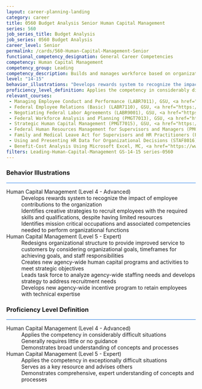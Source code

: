 ```yaml
---
layout: career-planning-landing
category: career
title: 0560 Budget Analysis Senior Human Capital Management
series: 560
job_series_title: Budget Analysis
job_series: 0560 Budget Analysis
career_level: Senior
permalink: /cards/560-Human-Capital-Management-Senior
functional_competency_designation: General Career Competencies
competency: Human Capital Management
competency_group: Leading
competency_description: Builds and manages workforce based on organizational goals, budget considerations, and staffing needs; ensures that employees are appropriately recruited, selected, appraised, and rewarded; takes action to address performance problems; manages a multi-sector workforce and a variety of work situations
level: "14-15"
behavior_illustrations: "Develops rewards system to recognize the impact of employee contributions to the organization ? Identifies creative strategies to recruit employees with the required skills and qualifications, despite having limited resources ? Identifies mission critical occupations and associated competencies needed to perform organizational functions ? Redesigns organizational structure to provide improved service to customers by considering organizational goals, timeframes for achieving goals, and staff responsibilities ? Creates new agency-wide human capital programs and activities to meet strategic objectives ? Leads task force to analyze agency-wide staffing needs and develops strategy to address recruitment needs ? Develops new agency-wide incentive program to retain employees with technical expertise"
proficiency_level_definition: Applies the competency in considerably difficult situations ? Generally requires little or no guidance ? Demonstrates broad understanding of concepts and processes ? Applies the competency in exceptionally difficult situations ? Serves as a key resource and advises others ? Demonstrates comprehensive, expert understanding of concepts and processes
relevant_courses: 
 - Managing Employee Conduct and Performance (LABR7011), GSU, <a href="https://www.LearnAtGSUSA.com/LABR7014">https://www.LearnAtGSUSA.com/LABR7014</a>
 - Federal Employee Relations (Basic) (LABR7110), GSU, <a href="https://www.LearnAtGSUSA.com/LABR7113">https://www.LearnAtGSUSA.com/LABR7113</a>
 - Negotiating Federal Labor Agreements (LABR9001), GSU, <a href="https://www.LearnAtGSUSA.com/LABR9004">https://www.LearnAtGSUSA.com/LABR9004</a>
 - Federal Workforce Analysis and Planning (PMGT7013), GSU, <a href="https://www.LearnAtGSUSA.com/PMGT7016">https://www.LearnAtGSUSA.com/PMGT7016</a>
 - Strategic Human Capital Management (PMGT7015), GSU, <a href="https://www.LearnAtGSUSA.com/PMGT7018">https://www.LearnAtGSUSA.com/PMGT7018</a>
 - Federal Human Resources Management for Supervisors and Managers (PMGT7102), GSU, <a href="https://www.LearnAtGSUSA.com/PMGT7105">https://www.LearnAtGSUSA.com/PMGT7105</a>
 - Family and Medical Leave Act for Supervisors and HR Practitioners (PMGT7510), GSU, <a href="https://www.LearnAtGSUSA.com/PMGT7513">https://www.LearnAtGSUSA.com/PMGT7513</a>
 - Using and Presenting HR Data for Organizational Decisions (STAF8016), GSU, <a href="https://www.LearnAtGSUSA.com/STAF8019">https://www.LearnAtGSUSA.com/STAF8019</a>
 - Benefit-Cost Analysis Using Microsoft Excel, MC, <a href="https://www.managementconcepts.com/course/id/5405?utm_source=CFOportal&utm_medium=listing&utm_campaign=CFOTTEP&utm_id=23FM">https://www.managementconcepts.com/course/id/5405?utm_source=CFOportal&utm_medium=listing&utm_campaign=CFOTTEP&utm_id=23FM</a>
filters: Leading-Human-Capital-Management GS-14-15 series-0560
---
```


<div class="desktop:grid-col-6 margin-y-3">
  <div class="border-top-2 bg-white padding-3 shadow-5 height-full members-hover border-1px button-border border-top-blue radius-lg card-text-color">
    <h3>Behavior Illustrations</h3>
    <hr style="background-color: #2680EB !important;"/>
    <dl class="text-base card-content-color"><dt>Human Capital Management (Level 4 - Advanced)</dt><dd>Develops rewards system to recognize the impact of employee contributions to the organization </dd><dd> Identifies creative strategies to recruit employees with the required skills and qualifications, despite having limited resources </dd><dd> Identifies mission critical occupations and associated competencies needed to perform organizational functions</dd><dt>Human Capital Management (Level 5 - Expert)</dt><dd>Redesigns organizational structure to provide improved service to customers by considering organizational goals, timeframes for achieving goals, and staff responsibilities </dd><dd> Creates new agency-wide human capital programs and activities to meet strategic objectives </dd><dd> Leads task force to analyze agency-wide staffing needs and develops strategy to address recruitment needs </dd><dd> Develops new agency-wide incentive program to retain employees with technical expertise</dd></dl>
  </div>
</div>
<div class="desktop:grid-col-6 margin-y-3">
  <div class="border-top-2 bg-white padding-3 shadow-5 height-full members-hover border-1px button-border border-top-blue radius-lg card-text-color">
    <h3>Proficiency Level Definition</h3>
     <hr style="background-color: #1b75e0 !important;"/>
    <dl class="text-base card-content-color"><dt>Human Capital Management (Level 4 - Advanced)</dt><dd>Applies the competency in considerably difficult situations </dd><dd> Generally requires little or no guidance </dd><dd> Demonstrates broad understanding of concepts and processes</dd><dt>Human Capital Management (Level 5 - Expert)</dt><dd>Applies the competency in exceptionally difficult situations </dd><dd> Serves as a key resource and advises others </dd><dd> Demonstrates comprehensive, expert understanding of concepts and processes</dd></dl>
  </div>
</div>